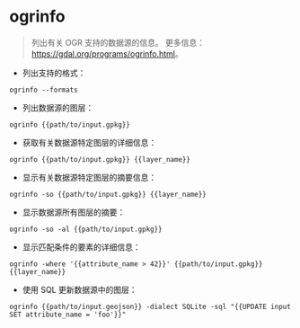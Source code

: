 # ogrinfo

> 列出有关 OGR 支持的数据源的信息。
> 更多信息：<https://gdal.org/programs/ogrinfo.html>。

- 列出支持的格式：

`ogrinfo --formats`

- 列出数据源的图层：

`ogrinfo {{path/to/input.gpkg}}`

- 获取有关数据源特定图层的详细信息：

`ogrinfo {{path/to/input.gpkg}} {{layer_name}}`

- 显示有关数据源特定图层的摘要信息：

`ogrinfo -so {{path/to/input.gpkg}} {{layer_name}}`

- 显示数据源所有图层的摘要：

`ogrinfo -so -al {{path/to/input.gpkg}}`

- 显示匹配条件的要素的详细信息：

`ogrinfo -where '{{attribute_name > 42}}' {{path/to/input.gpkg}} {{layer_name}}`

- 使用 SQL 更新数据源中的图层：

`ogrinfo {{path/to/input.geojson}} -dialect SQLite -sql "{{UPDATE input SET attribute_name = 'foo'}}"`